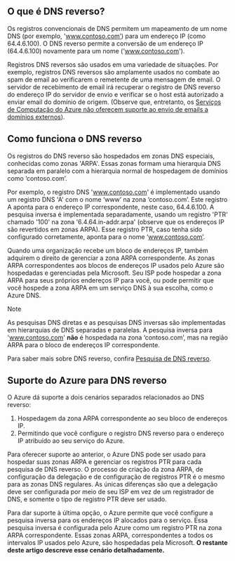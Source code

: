 ## <a name="what-is-reverse-dns"></a>O que é DNS reverso?

Os registros convencionais de DNS permitem um mapeamento de um nome DNS (por exemplo, 'www.contoso.com’) para um endereço IP (como 64.4.6.100).  O DNS reverso permite a conversão de um endereço IP (64.4.6.100) novamente para um nome ('www.contoso.com').

Registros DNS reversos são usados em uma variedade de situações. Por exemplo, registros DNS reversos são amplamente usados no combate ao spam de email ao verificarem o remetente de uma mensagem de email.  O servidor de recebimento de email irá recuperar o registro de DNS reverso do endereço IP do servidor de envio e verificar se o host está autorizado a enviar email do domínio de origem. (Observe que, entretanto, os [Serviços de Computação do Azure não oferecem suporte ao envio de emails a domínios externos](https://blogs.msdn.microsoft.com/mast/2016/04/04/sending-e-mail-from-azure-compute-resource-to-external-domains/)).

## <a name="how-reverse-dns-works"></a>Como funciona o DNS reverso

Os registros do DNS reverso são hospedados em zonas DNS especiais, conhecidas como zonas 'ARPA'.  Essas zonas formam uma hierarquia DNS separada em paralelo com a hierarquia normal de hospedagem de domínios como ‘contoso.com’.

Por exemplo, o registro DNS 'www.contoso.com' é implementado usando um registro DNS 'A' com o nome ‘www’ na zona ‘contoso.com’.  Este registro A aponta para o endereço IP correspondente, neste caso, 64.4.6.100.  A pesquisa inversa é implementada separadamente, usando um registro 'PTR' chamado '100' na zona '6.4.64.in-addr.arpa' (observe que os endereços IP são revertidos em zonas ARPA).  Esse registro PTR, caso tenha sido configurado corretamente, aponta para o nome ‘www.contoso.com’.

Quando uma organização recebe um bloco de endereços IP, também adquirem o direito de gerenciar a zona ARPA correspondente. As zonas ARPA correspondentes aos blocos de endereços IP usados pelo Azure são hospedadas e gerenciadas pela Microsoft. Seu ISP pode hospedar a zona ARPA para seus próprios endereços IP para você, ou pode permitir que você hospede a zona ARPA em um serviço DNS à sua escolha, como o Azure DNS.

> [!NOTE]
> As pesquisas DNS diretas e as pesquisas DNS inversas são implementadas em hierarquias de DNS separadas e paralelas. A pesquisa inversa para 'www.contoso.com' **não** é hospedada na zona ‘contoso.com’, mas na região ARPA para o bloco de endereços IP correspondente.

Para saber mais sobre DNS reverso, confira [Pesquisa de DNS reverso](http://en.wikipedia.org/wiki/Reverse_DNS_lookup).

## <a name="azure-support-for-reverse-dns"></a>Suporte do Azure para DNS reverso

O Azure dá suporte a dois cenários separados relacionados ao DNS reverso:

1. Hospedagem da zona ARPA correspondente ao seu bloco de endereços IP.
2. Permitindo que você configure o registro DNS reverso para o endereço IP atribuído ao seu serviço do Azure.

Para oferecer suporte ao anterior, o Azure DNS pode ser usado para hospedar suas zonas ARPA e gerenciar os registros PTR para cada pesquisa de DNS reverso.  O processo de criação da zona ARPA, de configuração da delegação e de configuração de registros PTR é o mesmo para as zonas DNS regulares.  As únicas diferenças são que a delegação deve ser configurada por meio de seu ISP em vez de um registrador de DNS, e somente o tipo de registro PTR deve ser usado.

Para dar suporte à última opção, o Azure permite que você configure a pesquisa inversa para os endereços IP alocados para o serviço.  Essa pesquisa inversa é configurada pelo Azure como um registro PTR na zona ARPA correspondente.  Essas zonas ARPA, correspondentes a todos os intervalos IP usados pelo Azure, são hospedadas pela Microsoft. **O restante deste artigo descreve esse cenário detalhadamente.**
